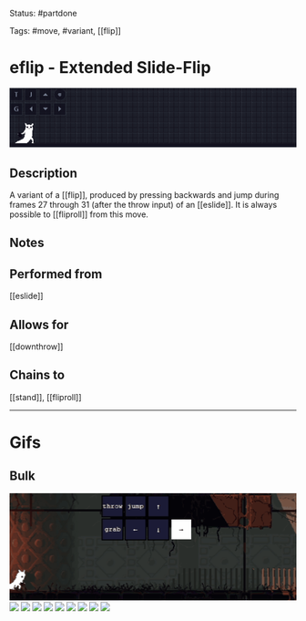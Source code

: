 Status: #partdone

Tags: #move, #variant, [[flip]]

# eflip - Extended Slide-Flip
<img src=https://raw.githubusercontent.com/LauraHannah44/Rain-World-Movement/main/Files/eflip_header.gif>

## Description
A variant of a [[flip]], produced by pressing backwards and jump during frames 27 through 31 (after the throw input) of an [[eslide]]. It is always possible to [[fliproll]] from this move.

## Notes


## Performed from
[[eslide]]

## Allows for
[[downthrow]]

## Chains to
[[stand]], [[fliproll]]

___
# Gifs
## Bulk
<img src=https://raw.githubusercontent.com/LauraHannah44/Rain-World-Movement/main/Files/eflip_0.gif>

<img src=https://raw.githubusercontent.com/LauraHannah44/Rain-World-Movement/main/Files/eflip_1.gif>

<img src=https://raw.githubusercontent.com/LauraHannah44/Rain-World-Movement/main/Files/eflip_2.gif>

<img src=https://raw.githubusercontent.com/LauraHannah44/Rain-World-Movement/main/Files/eflip_3.gif>

<img src=https://raw.githubusercontent.com/LauraHannah44/Rain-World-Movement/main/Files/eflip_4.gif>

<img src=https://raw.githubusercontent.com/LauraHannah44/Rain-World-Movement/main/Files/eflip_5.gif>

<img src=https://raw.githubusercontent.com/LauraHannah44/Rain-World-Movement/main/Files/eflip_6.gif>

<img src=https://raw.githubusercontent.com/LauraHannah44/Rain-World-Movement/main/Files/eflip_7.gif>

<img src=https://raw.githubusercontent.com/LauraHannah44/Rain-World-Movement/main/Files/eflip_8.gif>

<img src=https://raw.githubusercontent.com/LauraHannah44/Rain-World-Movement/main/Files/eflip_9.gif>
